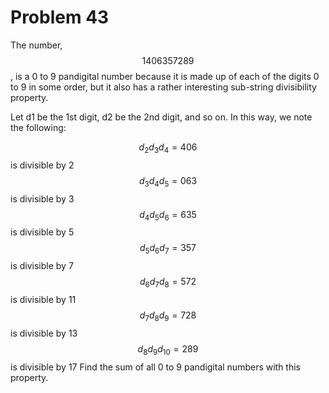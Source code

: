 # Problem 43

The number, $$1406357289$$, is a 0 to 9 pandigital number because it is made up of each of the digits 0 to 9 in some order, but it also has a rather interesting sub-string divisibility property.

Let d1 be the 1st digit, d2 be the 2nd digit, and so on. In this way, we note the following:

$$d_2d_3d_4=406$$ is divisible by 2
$$d_3d_4d_5=063$$ is divisible by 3
$$d_4d_5d_6=635$$ is divisible by 5
$$d_5d_6d_7=357$$ is divisible by 7
$$d_6d_7d_8=572$$ is divisible by 11
$$d_7d_8d_9=728$$ is divisible by 13
$$d_8d_9d_{10}=289$$ is divisible by 17
Find the sum of all 0 to 9 pandigital numbers with this property.